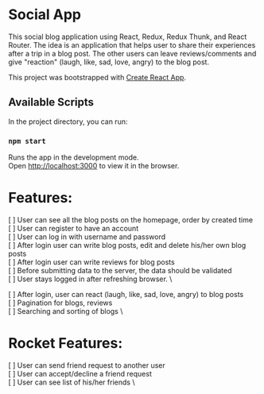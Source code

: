 # Social App
This social blog application using React, Redux, Redux Thunk, and React Router. The idea is an application that helps user to share their experiences after a trip in a blog post. The other users can leave reviews/comments and give "reaction" (laugh, like, sad, love, angry) to the blog post.

This project was bootstrapped with [Create React App](https://github.com/facebook/create-react-app).

## Available Scripts

In the project directory, you can run:

### `npm start`

Runs the app in the development mode.\
Open [http://localhost:3000](http://localhost:3000) to view it in the browser.

# Features:  
[ ] User can see all the blog posts on the homepage, order by created time \
[ ] User can register to have an account \
[ ] User can log in with username and password \
[ ] After login user can write blog posts, edit and delete his/her own blog posts \
[ ] After login user can write reviews for blog posts \
[ ] Before submitting data to the server, the data should be validated \
[ ] User stays logged in after refreshing browser. \

[ ] After login, user can react (laugh, like, sad, love, angry) to blog posts \
[ ] Pagination for blogs, reviews \
[ ] Searching and sorting of blogs \

# Rocket Features:  
[ ] User can send friend request to another user \
[ ] User can accept/decline a friend request \
[ ] User can see list of his/her friends \




